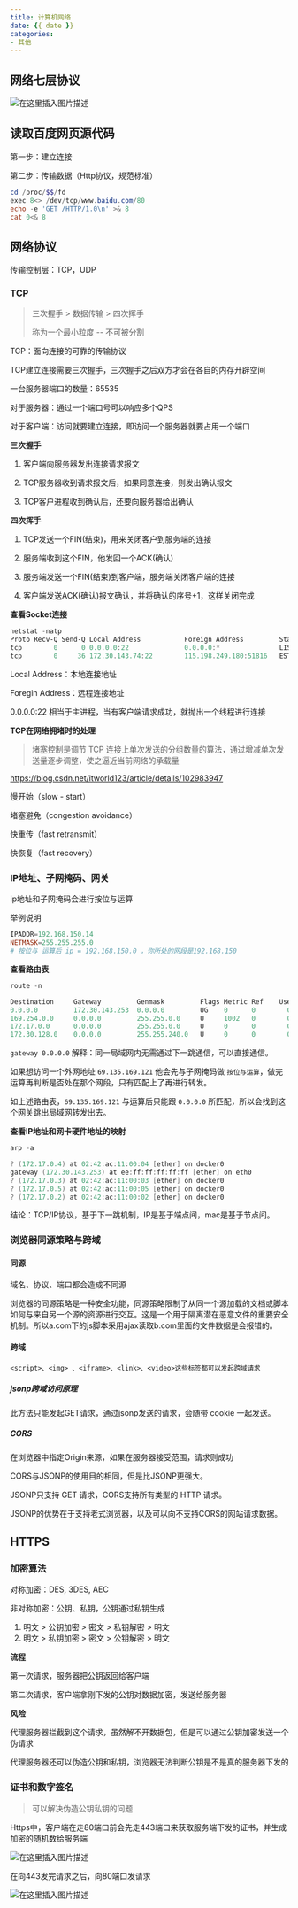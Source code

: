 ```yaml
---
title: 计算机网络
date: {{ date }}
categories:
- 其他
---
```


## 网络七层协议

![在这里插入图片描述](https://img-blog.csdnimg.cn/20210106222050238.png?x-oss-process=image/watermark,type_ZmFuZ3poZW5naGVpdGk,shadow_10,text_aHR0cHM6Ly9ibG9nLmNzZG4ubmV0L3dlaXhpbl80MjEwMzAyNg==,size_16,color_FFFFFF,t_70)

## 读取百度网页源代码

第一步：建立连接

第二步：传输数据（Http协议，规范标准）

```powershell
cd /proc/$$/fd
exec 8<> /dev/tcp/www.baidu.com/80
echo -e 'GET /HTTP/1.0\n' >& 8
cat 0<& 8
```

## 网络协议

传输控制层：TCP，UDP

### TCP

> 三次握手 > 数据传输 > 四次挥手
>
> 称为一个最小粒度 -- 不可被分割

TCP：面向连接的可靠的传输协议

TCP建立连接需要三次握手，三次握手之后双方才会在各自的内存开辟空间

一台服务器端口的数量：65535

对于服务器：通过一个端口号可以响应多个QPS

对于客户端：访问就要建立连接，即访问一个服务器就要占用一个端口

**三次握手**

1. 客户端向服务器发出连接请求报文

2. TCP服务器收到请求报文后，如果同意连接，则发出确认报文

3. TCP客户进程收到确认后，还要向服务器给出确认

**四次挥手**

1. TCP发送一个FIN(结束)，用来关闭客户到服务端的连接

2. 服务端收到这个FIN，他发回一个ACK(确认)

3. 服务端发送一个FIN(结束)到客户端，服务端关闭客户端的连接

4. 客户端发送ACK(确认)报文确认，并将确认的序号+1，这样关闭完成

**查看Socket连接**

```powershell
netstat -natp
Proto Recv-Q Send-Q Local Address           Foreign Address         State       PID/Program name
tcp        0      0 0.0.0.0:22              0.0.0.0:*               LISTEN      940/sshd
tcp        0     36 172.30.143.74:22        115.198.249.180:51816   ESTABLISHED 5789/sshd: root@pts
```

Local Address：本地连接地址

Foregin Address：远程连接地址

0.0.0.0:22 相当于主进程，当有客户端请求成功，就抛出一个线程进行连接

**TCP在网络拥堵时的处理**

> 堵塞控制是调节 TCP 连接上单次发送的分组数量的算法，通过增减单次发送量逐步调整，使之逼近当前网络的承载量

https://blog.csdn.net/itworld123/article/details/102983947

慢开始（slow - start）

堵塞避免（congestion avoidance）

快重传（fast retransmit）

快恢复（fast recovery）

### IP地址、子网掩码、网关

ip地址和子网掩码会进行按位与运算

举例说明

```powershell
IPADDR=192.168.150.14
NETMASK=255.255.255.0
# 按位与 运算后 ip = 192.168.150.0 ，你所处的网段是192.168.150
```

**查看路由表**

```powershell
route -n

Destination     Gateway         Genmask         Flags Metric Ref    Use Iface
0.0.0.0         172.30.143.253  0.0.0.0         UG    0      0        0 eth0
169.254.0.0     0.0.0.0         255.255.0.0     U     1002   0        0 eth0
172.17.0.0      0.0.0.0         255.255.0.0     U     0      0        0 docker0
172.30.128.0    0.0.0.0         255.255.240.0   U     0      0        0 eth0
```

`gateway 0.0.0.0` 解释：同一局域网内无需通过下一跳通信，可以直接通信。

如果想访问一个外网地址 `69.135.169.121` 他会先与子网掩码做 `按位与运算`，做完运算再判断是否处在那个网段，只有匹配上了再进行转发。

如上述路由表，`69.135.169.121` 与运算后只能跟 `0.0.0.0` 所匹配，所以会找到这个网关跳出局域网转发出去。

**查看IP地址和网卡硬件地址的映射**

```powershell
arp -a

? (172.17.0.4) at 02:42:ac:11:00:04 [ether] on docker0
gateway (172.30.143.253) at ee:ff:ff:ff:ff:ff [ether] on eth0
? (172.17.0.3) at 02:42:ac:11:00:03 [ether] on docker0
? (172.17.0.5) at 02:42:ac:11:00:05 [ether] on docker0
? (172.17.0.2) at 02:42:ac:11:00:02 [ether] on docker0
```

结论：TCP/IP协议，基于下一跳机制，IP是基于端点间，mac是基于节点间。

### 浏览器同源策略与跨域

#### 同源

域名、协议、端口都会造成不同源

浏览器的同源策略是一种安全功能，同源策略限制了从同一个源加载的文档或脚本如何与来自另一个源的资源进行交互。这是一个用于隔离潜在恶意文件的重要安全机制。所以a.com下的js脚本采用ajax读取b.com里面的文件数据是会报错的。

#### 跨域

```
<script>、<img> 、<iframe>、<link>、<video>这些标签都可以发起跨域请求
```


##### jsonp跨域访问原理

此方法只能发起GET请求，通过jsonp发送的请求，会随带 cookie 一起发送。

##### CORS

在浏览器中指定Origin来源，如果在服务器接受范围，请求则成功

CORS与JSONP的使用目的相同，但是比JSONP更强大。

JSONP只支持 GET 请求，CORS支持所有类型的 HTTP 请求。

JSONP的优势在于支持老式浏览器，以及可以向不支持CORS的网站请求数据。

## HTTPS

### 加密算法

对称加密：DES, 3DES, AEC

非对称加密：公钥、私钥，公钥通过私钥生成

1. 明文 > 公钥加密 > 密文 > 私钥解密 > 明文
2. 明文 > 私钥加密 > 密文 > 公钥解密 > 明文

**流程**

第一次请求，服务器把公钥返回给客户端

第二次请求，客户端拿刚下发的公钥对数据加密，发送给服务器

**风险**

代理服务器拦截到这个请求，虽然解不开数据包，但是可以通过公钥加密发送一个伪请求

代理服务器还可以伪造公钥和私钥，浏览器无法判断公钥是不是真的服务器下发的

### 证书和数字签名

> 可以解决伪造公钥私钥的问题

Https中，客户端在走80端口前会先走443端口来获取服务端下发的证书，并生成加密的随机数给服务端

![在这里插入图片描述](https://img-blog.csdnimg.cn/20210218212333383.png?x-oss-process=image/watermark,type_ZmFuZ3poZW5naGVpdGk,shadow_10,text_aHR0cHM6Ly9ibG9nLmNzZG4ubmV0L3dlaXhpbl80MjEwMzAyNg==,size_16,color_FFFFFF,t_70)

在向443发完请求之后，向80端口发请求

![在这里插入图片描述](https://img-blog.csdnimg.cn/20210218205803436.png?x-oss-process=image/watermark,type_ZmFuZ3poZW5naGVpdGk,shadow_10,text_aHR0cHM6Ly9ibG9nLmNzZG4ubmV0L3dlaXhpbl80MjEwMzAyNg==,size_16,color_FFFFFF,t_70)